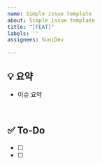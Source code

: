 ```yaml
---
name: Simple issue template
about: Simple issue template
title: "[FEAT]"
labels: ''
assignees: SuniDev

---
```


## 💡 요약
- 이슈 요약
<br>

## ✅ To-Do
- [ ]
- [ ]
